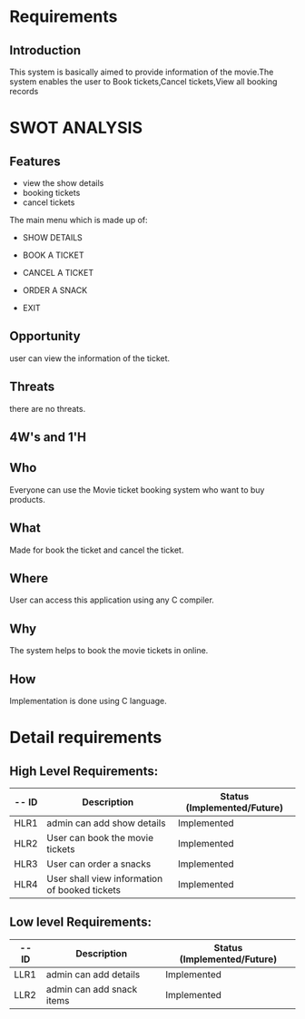 # Requirements
## Introduction
 This system is basically aimed to provide information of the movie.The system enables the user to Book tickets,Cancel tickets,View all booking records
# SWOT ANALYSIS
 
## Features
 * view the show details
 * booking tickets
 * cancel tickets
 
The main menu which is made up of:
  * SHOW DETAILS
   
  * BOOK A TICKET
    
  * CANCEL A TICKET

   * ORDER A SNACK
   
   * EXIT
  ## Opportunity 
user can view the information of the ticket. 
   
 ## Threats
there are no threats.  

## 4W's and 1'H

## Who
 Everyone can use the Movie ticket booking system who want to buy products.
## What
 Made for book the ticket and cancel the ticket.
## Where
 User can access this application using any C compiler.
## Why
 The system helps to book the movie tickets in online. 
## How
 Implementation is done using C language.
 
# Detail requirements
## High Level Requirements:
-- ID | Description | Status (Implemented/Future)
----- | ------------|---------------------------
HLR1| admin can add show details| Implemented
HLR2| User can book the movie tickets| Implemented
HLR3| User can order a snacks| Implemented
HLR4| User shall view information of booked tickets| Implemented






##  Low level Requirements:
-- ID | Description | Status (Implemented/Future)
----- | ------------|---------------------------
LLR1| admin can add details  | Implemented
LLR2| admin can add snack items  | Implemented


 

